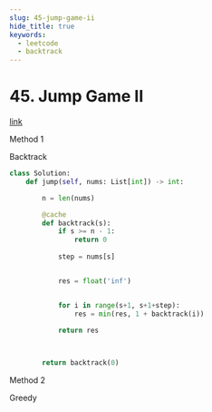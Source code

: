 ```yaml
---
slug: 45-jump-game-ii
hide_title: true
keywords:
  - leetcode
  - backtrack
---
```


# 45. Jump Game II

[link](https://leetcode.com/problems/jump-game-ii/description/)

Method 1

Backtrack

```python
class Solution:
    def jump(self, nums: List[int]) -> int:

        n = len(nums)

        @cache
        def backtrack(s):
            if s >= n - 1:
                return 0
            
            step = nums[s]


            res = float('inf')


            for i in range(s+1, s+1+step):
                res = min(res, 1 + backtrack(i))

            return res

        

        return backtrack(0)
```

Method 2

Greedy
